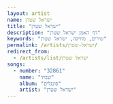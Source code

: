 ```yaml
---
layout: artist
name: ישראל שטרן
title: "ישראל שטרן"
description: "דף האמן ישראל שטרן"
keywords: "שירים, מוזיקה, ישראל שטרן"
permalink: /artists/ישראל-שטרן/
redirect_from:
  - /artists/list/ישראל שטרן
songs:
  - number: "32861"
    name: "שבתי"
    album: "סינגלים"
    artist: "ישראל שטרן"
---
```

